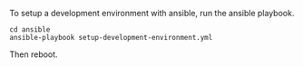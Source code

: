 To setup a development environment with ansible, run the ansible playbook.

```
cd ansible
ansible-playbook setup-development-environment.yml
```

Then reboot.

